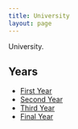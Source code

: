 ```yaml
---
title: University
layout: page
---
```

<p>University.</p>

<h2>Years</h2>

<ul>
	<li><a href="{{ site.url }}/FirstYear">First Year</a></li>
	<li><a href="{{ site.url }}/SecondYear">Second Year</a></li>
	<li><a href="{{ site.url }}/ThirdYear">Third Year</a></li>
	<li><a href="{{ site.url }}/FinalYear">Final Year</a></li>
</ul>
